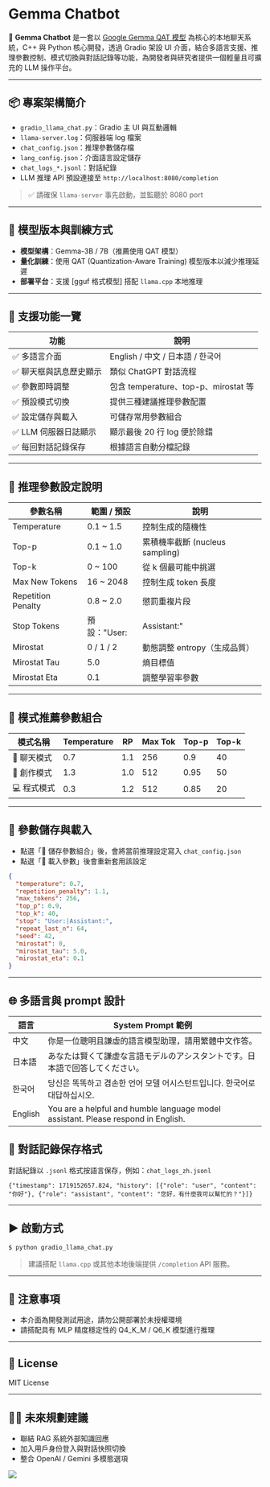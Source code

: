 # Gemma Chatbot

🦙 **Gemma Chatbot** 是一套以 [Google Gemma QAT 模型](https://ai.google.dev/gemma) 為核心的本地聊天系統，C++ 與 Python 核心開發，透過 Gradio 架設 UI 介面，結合多語言支援、推理參數控制、模式切換與對話記錄等功能，為開發者與研究者提供一個輕量且可擴充的 LLM 操作平台。

---

## 📦 專案架構簡介

- `gradio_llama_chat.py`：Gradio 主 UI 與互動邏輯
- `llama-server.log`：伺服器端 log 檔案
- `chat_config.json`：推理參數儲存檔
- `lang_config.json`：介面語言設定儲存
- `chat_logs_*.jsonl`：對話紀錄
- LLM 推理 API 預設連接至 `http://localhost:8080/completion`

> ✅ 請確保 `llama-server` 事先啟動，並監聽於 8080 port

---

## 🧠 模型版本與訓練方式

- **模型架構**：Gemma-3B / 7B（推薦使用 QAT 模型）
- **量化訓練**：使用 QAT (Quantization-Aware Training) 模型版本以減少推理延遲
- **部署平台**：支援 [gguf 格式模型] 搭配 `llama.cpp` 本地推理

---

## 🔧 支援功能一覽

| 功能                     | 說明 |
|--------------------------|------|
| ✅ 多語言介面             | English / 中文 / 日本語 / 한국어
| ✅ 聊天框與訊息歷史顯示     | 類似 ChatGPT 對話流程
| ✅ 參數即時調整             | 包含 temperature、top-p、mirostat 等
| ✅ 預設模式切換             | 提供三種建議推理參數配置
| ✅ 設定儲存與載入           | 可儲存常用參數組合
| ✅ LLM 伺服器日誌顯示       | 顯示最後 20 行 log 便於除錯
| ✅ 每回對話記錄保存         | 根據語言自動分檔記錄

---

## 🔬 推理參數設定說明

| 參數名稱         | 範圍 / 預設 | 說明 |
|------------------|-------------|------|
| Temperature       | 0.1 ~ 1.5   | 控制生成的隨機性
| Top-p             | 0.1 ~ 1.0   | 累積機率截斷 (nucleus sampling)
| Top-k             | 0 ~ 100     | 從 k 個最可能中挑選
| Max New Tokens    | 16 ~ 2048   | 控制生成 token 長度
| Repetition Penalty| 0.8 ~ 2.0   | 懲罰重複片段
| Stop Tokens       | 預設："User:|Assistant:" | 控制生成終止字串
| Mirostat          | 0 / 1 / 2   | 動態調整 entropy（生成品質）
| Mirostat Tau      | 5.0         | 熵目標值
| Mirostat Eta      | 0.1         | 調整學習率參數

---

## 🧰 模式推薦參數組合

| 模式名稱   | Temperature | RP   | Max Tok | Top-p | Top-k |
|------------|-------------|------|----------|--------|--------|
| 💬 聊天模式 | 0.7         | 1.1  | 256      | 0.9    | 40     |
| 🎨 創作模式 | 1.3         | 1.0  | 512      | 0.95   | 50     |
| 💻 程式模式 | 0.3         | 1.2  | 512      | 0.85   | 20     |

---

## 💾 參數儲存與載入

- 點選「💾 儲存參數組合」後，會將當前推理設定寫入 `chat_config.json`
- 點選「📂 載入參數」後會重新套用該設定

```json
{
  "temperature": 0.7,
  "repetition_penalty": 1.1,
  "max_tokens": 256,
  "top_p": 0.9,
  "top_k": 40,
  "stop": "User:|Assistant:",
  "repeat_last_n": 64,
  "seed": 42,
  "mirostat": 0,
  "mirostat_tau": 5.0,
  "mirostat_eta": 0.1
}
```

---

## 🌐 多語言與 prompt 設計

| 語言    | System Prompt 範例 |
|---------|----------------------|
| 中文    | 你是一位聰明且謙虛的語言模型助理，請用繁體中文作答。
| 日本語  | あなたは賢くて謙虚な言語モデルのアシスタントです。日本語で回答してください。
| 한국어  | 당신은 똑똑하고 겸손한 언어 모델 어시스턴트입니다. 한국어로 대답하십시오.
| English | You are a helpful and humble language model assistant. Please respond in English.



## 📜 對話記錄保存格式

對話紀錄以 `.jsonl` 格式按語言保存，例如：`chat_logs_zh.jsonl`

```jsonl
{"timestamp": 1719152657.824, "history": [{"role": "user", "content": "你好"}, {"role": "assistant", "content": "您好，有什麼我可以幫忙的？"}]}
```

---

## ▶️ 啟動方式

```bash
$ python gradio_llama_chat.py
```
> 建議搭配 `llama.cpp` 或其他本地後端提供 `/completion` API 服務。

---
## 🔐 注意事項

- 本介面為開發測試用途，請勿公開部署於未授權環境
- 請搭配具有 MLP 精度穩定性的 Q4_K_M / Q6_K 模型進行推理
---

## 📌 License

MIT License

---

## 🙋‍♂️ 未來規劃建議
- 聯結 RAG 系統外部知識回應
- 加入用戶身份登入與對話快照切換
- 整合 OpenAI / Gemini 多模態選項

![](https://api.pcloud.com/getpubthumb?code=XZ7i3u5ZL6489qgfoMLDDpwRbt2uqbpk9DMy&linkpassword=&size=1229x2028&crop=0&type=auto "")